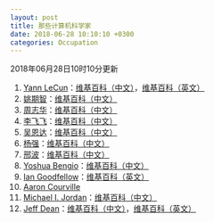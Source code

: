 ```yaml
---
layout: post
title: 那些计算机科学家
date: 2018-06-28 10:10:10 +0300
categories: Occupation
---
```


2018年06月28日10时10分更新

1. [Yann LeCun](http://yann.lecun.com/)：[维基百科（中文）](https://zh.wikipedia.org/wiki/%E6%89%AC%C2%B7%E5%8B%92%E4%B8%98%E6%81%A9)，[维基百科（英文）](https://en.wikipedia.org/wiki/Yann_LeCun)
2. [姚期智](http://iiis.tsinghua.edu.cn/zh/yao/)：[维基百科（中文）](https://zh.wikipedia.org/wiki/%E5%A7%9A%E6%9C%9F%E6%99%BA)
3. [周志华](http://cs.nju.edu.cn/zhouzh/)：[维基百科（中文）](https://zh.wikipedia.org/wiki/%E5%91%A8%E5%BF%97%E5%8D%8E_(%E8%AE%A1%E7%AE%97%E6%9C%BA%E7%A7%91%E5%AD%A6%E5%AE%B6))
4. [李飞飞](http://vision.stanford.edu/feifeili/)：[维基百科（中文）](https://zh.wikipedia.org/wiki/%E6%9D%8E%E9%A3%9B%E9%A3%9B)
5. [吴恩达](http://www.andrewng.org/)：[维基百科（中文）](https://zh.wikipedia.org/wiki/%E5%90%B4%E6%81%A9%E8%BE%BE)
6. [杨强](https://www.cse.ust.hk/~qyang/)：[维基百科（中文）](https://zh.wikipedia.org/wiki/%E6%9D%A8%E5%BC%BA)
7. [邢波](http://www.cs.cmu.edu/~epxing/)：[维基百科（中文）](https://zh.wikipedia.org/wiki/%E9%82%A2%E6%B3%A2)
8. [Yoshua Bengio](http://www.iro.umontreal.ca/~bengioy/yoshua_en/index.html)：[维基百科（中文）](https://zh.wikipedia.org/wiki/%E7%BA%A6%E4%B9%A6%E4%BA%9A%C2%B7%E6%9C%AC%E5%B8%8C%E5%A5%A5)
9. [Ian Goodfellow](http://www.iangoodfellow.com/)：[维基百科（英文）](https://en.wikipedia.org/wiki/Ian_Goodfellow)
10. [Aaron Courville](https://aaroncourville.wordpress.com/)
11. [Michael I. Jordan](https://people.eecs.berkeley.edu/~jordan/)：[维基百科（中文）](https://zh.wikipedia.org/wiki/%E8%BF%88%E5%85%8B%E5%B0%94%C2%B7%E4%B9%94%E4%B8%B9_(%E5%AD%A6%E8%80%85))
12. [Jeff Dean](https://ai.google/research/people/jeff)：[维基百科（中文）](https://zh.wikipedia.org/wiki/%E5%82%91%E5%A4%AB%C2%B7%E8%BF%AA%E6%81%A9)，[维基百科（英文）](https://en.wikipedia.org/wiki/Jeff_Dean_(computer_scientist))